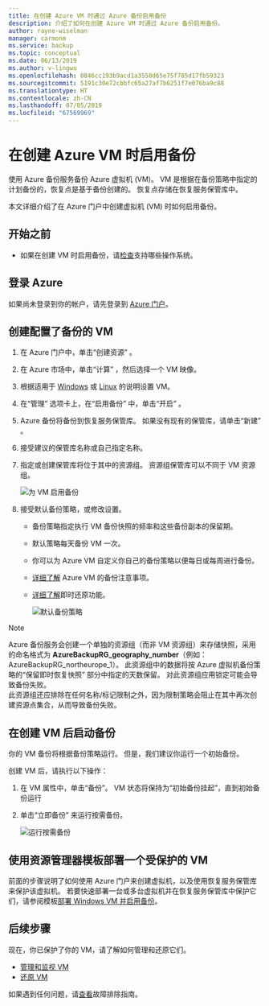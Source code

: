 ```yaml
---
title: 在创建 Azure VM 时通过 Azure 备份启用备份
description: 介绍了如何在创建 Azure VM 时通过 Azure 备份启用备份。
author: rayne-wiselman
manager: carmonm
ms.service: backup
ms.topic: conceptual
ms.date: 06/13/2019
ms.author: v-lingwu
ms.openlocfilehash: 0846cc193b9acd1a3558d65e75f785d17fb59323
ms.sourcegitcommit: 5191c30e72cbbfc65a27af7b6251f7e076ba9c88
ms.translationtype: HT
ms.contentlocale: zh-CN
ms.lasthandoff: 07/05/2019
ms.locfileid: "67569969"
---
```

# <a name="enable-backup-when-you-create-an-azure-vm"></a>在创建 Azure VM 时启用备份

使用 Azure 备份服务备份 Azure 虚拟机 (VM)。 VM 是根据在备份策略中指定的计划备份的，恢复点是基于备份创建的。 恢复点存储在恢复服务保管库中。

本文详细介绍了在 Azure 门户中创建虚拟机 (VM) 时如何启用备份。  

## <a name="before-you-start"></a>开始之前

- 如果在创建 VM 时启用备份，请[检查](backup-support-matrix-iaas.md#supported-backup-actions)支持哪些操作系统。

## <a name="sign-in-to-azure"></a>登录 Azure

如果尚未登录到你的帐户，请先登录到 [Azure 门户](https://portal.azure.cn)。
 
## <a name="create-a-vm-with-backup-configured"></a>创建配置了备份的 VM

1. 在 Azure 门户中，单击“创建资源”  。

2. 在 Azure 市场中，单击“计算”  ，然后选择一个 VM 映像。

3. 根据适用于 [Windows](https://docs.microsoft.com/azure/virtual-machines/windows/quick-create-portal) 或 [Linux](https://docs.microsoft.com/azure/virtual-machines/linux/quick-create-portal) 的说明设置 VM。

4. 在“管理”  选项卡上，在“启用备份”  中，单击“开启”  。
5. Azure 备份将备份到恢复服务保管库。 如果没有现有的保管库，请单击“新建”  。
6. 接受建议的保管库名称或自己指定名称。
7. 指定或创建保管库将位于其中的资源组。 资源组保管库可以不同于 VM 资源组。

    ![为 VM 启用备份](./media/backup-during-vm-creation/enable-backup.png) 

8. 接受默认备份策略，或修改设置。
    - 备份策略指定执行 VM 备份快照的频率和这些备份副本的保留期。 
    - 默认策略每天备份 VM 一次。
    - 你可以为 Azure VM 自定义你自己的备份策略以便每日或每周进行备份。
    - [详细了解](backup-azure-vms-introduction.md#backup-and-restore-considerations) Azure VM 的备份注意事项。
    - [详细了解](backup-instant-restore-capability.md)即时还原功能。

      ![默认备份策略](./media/backup-during-vm-creation/daily-policy.png) 


> [!NOTE]
> Azure 备份服务会创建一个单独的资源组（而非 VM 资源组）来存储快照，采用的命名格式为 **AzureBackupRG_geography_number**（例如：AzureBackupRG_northeurope_1）。 此资源组中的数据将按 Azure 虚拟机备份策略的“保留即时恢复快照”  部分中指定的天数保留。  对此资源组应用锁定可能会导致备份失败。<br>
此资源组还应排除在任何名称/标记限制之外，因为限制策略会阻止在其中再次创建资源点集合，从而导致备份失败。


## <a name="start-a-backup-after-creating-the-vm"></a>在创建 VM 后启动备份

你的 VM 备份将根据备份策略运行。 但是，我们建议你运行一个初始备份。 

创建 VM 后，请执行以下操作：

1. 在 VM 属性中，单击“备份”。  VM 状态将保持为“初始备份挂起”，直到初始备份运行
2. 单击“立即备份”  来运行按需备份。

    ![运行按需备份](./media/backup-during-vm-creation/run-backup.png) 

## <a name="use-a-resource-manager-template-to-deploy-a-protected-vm"></a>使用资源管理器模板部署一个受保护的 VM

前面的步骤说明了如何使用 Azure 门户来创建虚拟机，以及使用恢复服务保管库来保护该虚拟机。 若要快速部署一台或多台虚拟机并在恢复服务保管库中保护它们，请参阅模板[部署 Windows VM 并启用备份](https://azure.microsoft.com/resources/templates/101-recovery-services-create-vm-and-configure-backup/)。



## <a name="next-steps"></a>后续步骤 

现在，你已保护了你的 VM，请了解如何管理和还原它们。

- [管理和监视 VM](backup-azure-manage-vms.md) 
- [还原 VM](backup-azure-arm-restore-vms.md) 

如果遇到任何问题，请[查看](backup-azure-vms-troubleshoot.md)故障排除指南。
